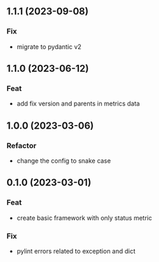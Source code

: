 ## 1.1.1 (2023-09-08)

### Fix

- migrate to pydantic v2

## 1.1.0 (2023-06-12)

### Feat

- add fix version and parents in metrics data

## 1.0.0 (2023-03-06)

### Refactor

- change the config to snake case

## 0.1.0 (2023-03-01)

### Feat

- create basic framework with only status metric

### Fix

- pylint errors related to exception and dict
